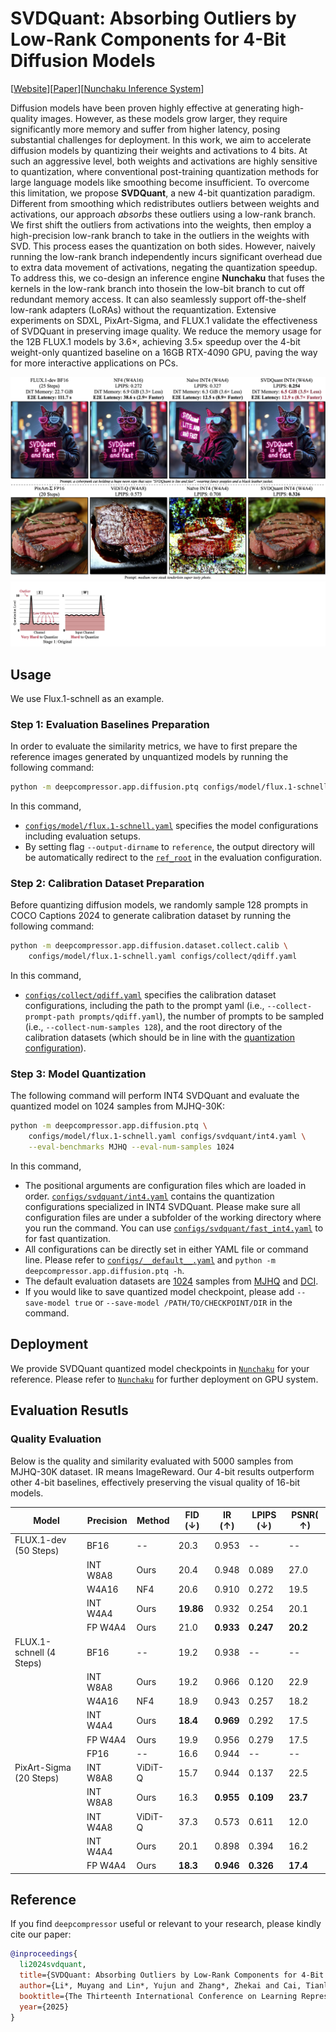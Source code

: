 # SVDQuant: Absorbing Outliers by Low-Rank Components for 4-Bit Diffusion Models

[[Website](https://hanlab.mit.edu/projects/svdquant)][[Paper](http://arxiv.org/abs/2411.05007)][[Nunchaku Inference System](https://github.com/mit-han-lab/nunchaku)]

Diffusion models have been proven highly effective at generating high-quality images. However, as these models grow larger, they require significantly more memory and suffer from higher latency, posing substantial challenges for deployment. In this work, we aim to accelerate diffusion models by quantizing their weights and activations to 4 bits. At such an aggressive level, both weights and activations are highly sensitive to quantization, where conventional post-training quantization methods for large language models like smoothing become insufficient. To overcome this limitation, we propose **SVDQuant**, a new 4-bit quantization paradigm. Different from smoothing which redistributes outliers between weights and activations, our approach *absorbs* these outliers using a low-rank branch. We first shift the outliers from activations into the weights, then employ a high-precision low-rank branch to take in the outliers in the weights with SVD. This process eases the quantization on both sides. However, naively running the low-rank branch independently incurs significant overhead due to extra data movement of activations, negating the quantization speedup. To address this, we co-design an inference engine **Nunchaku** that fuses the kernels in the low-rank branch into thosein the low-bit branch to cut off redundant memory access. It can also seamlessly support off-the-shelf low-rank adapters (LoRAs) without the requantization. Extensive experiments on SDXL, PixArt-Sigma, and FLUX.1 validate the effectiveness of SVDQuant in preserving image quality. We reduce the memory usage for the 12B FLUX.1 models by 3.6×, achieving 3.5× speedup over the 4-bit weight-only quantized baseline on a 16GB RTX-4090 GPU, paving the way for more interactive applications on PCs.

![Teaser](/assets/diffusion/svdquant/teaser.jpg)
![SVDQuant](/assets/diffusion/svdquant/svdquant.gif)

## Usage

We use Flux.1-schnell as an example.

### Step 1: Evaluation Baselines Preparation

In order to evaluate the similarity metrics, we have to first prepare the reference images generated by unquantized models by running the following command:

```bash
python -m deepcompressor.app.diffusion.ptq configs/model/flux.1-schnell.yaml --output-dirname reference
```

In this command, 
- [`configs/model/flux.1-schnell.yaml`](configs/model/flux.1-schnell.yaml) specifies the model configurations including evaluation setups.
- By setting flag `--output-dirname` to `reference`, the output directory will be automatically redirect to the [`ref_root`](configs/__default__.yaml#26) in the evaluation configuration.

### Step 2: Calibration Dataset Preparation

Before quantizing diffusion models, we randomly sample 128 prompts in COCO Captions 2024 to generate calibration dataset by running the following command:

```bash
python -m deepcompressor.app.diffusion.dataset.collect.calib \
    configs/model/flux.1-schnell.yaml configs/collect/qdiff.yaml
```

In this command,
- [`configs/collect/qdiff.yaml`](configs/collect/qdiff.yaml) specifies the calibration dataset configurations, including the path to the prompt yaml (i.e., `--collect-prompt-path prompts/qdiff.yaml`), the number of prompts to be sampled (i.e., `--collect-num-samples 128`), and the root directory of the calibration datasets (which should be in line with the [quantization configuration](configs/__default__.yaml#38)).


### Step 3: Model Quantization

The following command will perform INT4 SVDQuant and evaluate the quantized model on 1024 samples from MJHQ-30K:
```bash
python -m deepcompressor.app.diffusion.ptq \
    configs/model/flux.1-schnell.yaml configs/svdquant/int4.yaml \
    --eval-benchmarks MJHQ --eval-num-samples 1024
```

In this command,
- The positional arguments are configuration files which are loaded in order. [`configs/svdquant/int4.yaml`](configs/svdquant/int4.yaml) contains the quantization configurations specialized in INT4 SVDQuant. Please make sure all configuration files are under a subfolder of the working directory where you run the command. You can use [`configs/svdquant/fast_int4.yaml`](configs/svdquant/fast_int4.yaml) to for fast quantization.
- All configurations can be directly set in either YAML file or command line. Please refer to [`configs/__default__.yaml`](configs/llm.yaml) and `python -m deepcompressor.app.diffusion.ptq -h`.
- The default evaluation datasets are [1024](configs/__default__.yaml#14) samples from [MJHQ](configs/__default__.yaml#33) and [DCI](configs/__default__.yaml#34).
- If you would like to save quantized model checkpoint, please add `--save-model true` or `--save-model /PATH/TO/CHECKPOINT/DIR` in the command.


## Deployment

We provide SVDQuant quantized model checkpoints in [`Nunchaku`](https://github.com/mit-han-lab/nunchaku) for your reference. Please refer to [`Nunchaku`](https://github.com/mit-han-lab/nunchaku) for further deployment on GPU system.

## Evaluation Resutls

### Quality Evaluation

Below is the quality and similarity evaluated with 5000 samples from MJHQ-30K dataset. IR means ImageReward. Our 4-bit results outperform other 4-bit baselines, effectively preserving the visual quality of 16-bit models.

| Model                      | Precision | Method  | FID ($\downarrow$) | IR ($\uparrow$) | LPIPS ($\downarrow$) | PSNR( $\uparrow$) |
|----------------------------|-----------|---------|--------------------|-----------------|----------------------|-------------------|
| FLUX.1-dev (50 Steps)      | BF16      | --      | 20.3               | 0.953           | --                   | --                |
|                            | INT W8A8  | Ours    | 20.4               | 0.948           | 0.089                | 27.0              |
|                            | W4A16     | NF4     | 20.6               | 0.910           | 0.272                | 19.5              |
|                            | INT W4A4  | Ours    | **19.86**          | 0.932           | 0.254                | 20.1              |
|                            | FP W4A4   | Ours    | 21.0               | **0.933**       | **0.247**            | **20.2**          |
| FLUX.1-schnell (4 Steps)   | BF16      | --      | 19.2               | 0.938           | --                   | --                |
|                            | INT W8A8  | Ours    | 19.2               | 0.966           | 0.120                | 22.9              |
|                            | W4A16     | NF4     | 18.9               | 0.943           | 0.257                | 18.2              |
|                            | INT W4A4  | Ours    | **18.4**           | **0.969**       | 0.292                | 17.5              |
|                            | FP W4A4   | Ours    | 19.9               | 0.956           | 0.279                | 17.5              |
|                            | FP16      | --      | 16.6               | 0.944           | --                   | --                |
| PixArt-Sigma (20 Steps)    | INT W8A8  | ViDiT-Q | 15.7               | 0.944           | 0.137                | 22.5              |
|                            | INT W8A8  | Ours    | 16.3               | **0.955**       | **0.109**            | **23.7**          |
|                            | INT W4A8  | ViDiT-Q | 37.3               | 0.573           | 0.611                | 12.0              |
|                            | INT W4A4  | Ours    | 20.1               | 0.898           | 0.394                | 16.2              |
|                            | FP W4A4   | Ours    | **18.3**           | **0.946**       | **0.326**            | **17.4**          |


## Reference

If you find `deepcompressor` useful or relevant to your research, please kindly cite our paper:

```bibtex
@inproceedings{
  li2024svdquant,
  title={SVDQuant: Absorbing Outliers by Low-Rank Components for 4-Bit Diffusion Models},
  author={Li*, Muyang and Lin*, Yujun and Zhang*, Zhekai and Cai, Tianle and Li, Xiuyu and Guo, Junxian and Xie, Enze and Meng, Chenlin and Zhu, Jun-Yan and Han, Song},
  booktitle={The Thirteenth International Conference on Learning Representations},
  year={2025}
}
```

